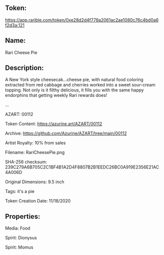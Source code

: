 ## Token:

https://app.rarible.com/token/0xe28d2d4f778a2061ac2ae1080c76c4bd0a6f2d3a:121

## Name:

Rari Cheese Pie

## Description: 

A New York style cheesecak...cheese pie, with natural food coloring extracted from red cabbage and cherries worked into a sweet sour-cream topping. Not only is it filthy delicious, it fills you with the same happy endorphins that getting weekly Rari rewards does!

...

AZART: 00112

Token Content: https://azurine.art/AZART/00112

Archive: https://github.com/Azurine/AZART/tree/main/00112

Artist Royalty: 10% from sales

Filename: RariCheesePie.png

SHA-256 checksum: 239C279A6B705C2C1BF4B1A2D4F8807B2B1EEDC26BC0A919E2356E21AC4A006D

Original Dimensions: 9.5 inch

Tags: it's a pie

Token Creation Date: 11/18/2020

## Properties:

Media: Food

Spirit: Dionysus

Spirit: Momus

